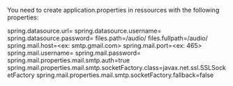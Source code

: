 You need to create application.properties in ressources with the following properties:

spring.datasource.url=<database URL>
spring.datasource.username=<database login>
spring.datasource.password=<database password>
files.path=/audio/
files.fullpath=<absolutepath>/audio/
spring.mail.host=<ex: smtp.gmail.com>
spring.mail.port=<ex: 465>
spring.mail.username=<mail username>
spring.mail.password=<mail password>
spring.mail.properties.mail.smtp.auth=true
spring.mail.properties.mail.smtp.socketFactory.class=javax.net.ssl.SSLSocketFactory
spring.mail.properties.mail.smtp.socketFactory.fallback=false
